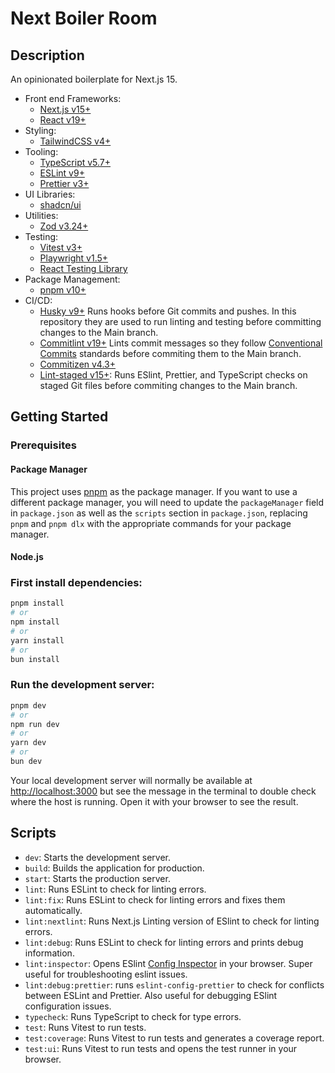 # Next Boiler Room

## Description

An opinionated boilerplate for Next.js 15.

- Front end Frameworks:
  - [Next.js v15+](https://nextjs.org/)
  - [React v19+](https://reactjs.org/)
- Styling:
  - [TailwindCSS v4+](https://tailwindcss.com/)
- Tooling:
  - [TypeScript v5.7+](https://www.typescriptlang.org/)
  - [ESLint v9+](https://eslint.org/)
  - [Prettier v3+](https://prettier.io/)
- UI Libraries:
  - [shadcn/ui](https://ui.shadcn.com/)
- Utilities:
  - [Zod v3.24+](https://zod.dev/)
- Testing:
  - [Vitest v3+](https://vitest.dev/)
  - [Playwright v1.5+](https://playwright.dev/)
  - [React Testing Library](https://testing-library.com/docs/react-testing-library/intro)
- Package Management:
  - [pnpm v10+](https://pnpm.io/)
- CI/CD:
  - [Husky v9+](https://typicode.github.io/husky/#/)
    Runs hooks before Git commits and pushes. In this repository they are used to run linting and testing before committing changes to the Main branch.
  - [Commitlint v19+](https://commitlint.js.org/#/)
    Lints commit messages so they follow [Conventional Commits](https://www.conventionalcommits.org/) standards before commiting them to the Main branch.
  - [Commitizen v4.3+](https://commitizen-tools.github.io/commitizen/)
  - [Lint-staged v15+](https://github.com/okonet/lint-staged):
    Runs ESlint, Prettier, and TypeScript checks on staged Git files before commiting changes to the Main branch.

## Getting Started

### Prerequisites

#### Package Manager

This project uses [pnpm](https://pnpm.io/) as the package manager. If you want to use a different package manager, you will need to update the `packageManager` field in `package.json` as well as the `scripts` section in `package.json`, replacing `pnpm` and `pnpm dlx` with the appropriate commands for your package manager.

#### Node.js

### First install dependencies:

```bash
pnpm install
# or
npm install
# or
yarn install
# or
bun install
```

### Run the development server:

```bash
pnpm dev
# or
npm run dev
# or
yarn dev
# or
bun dev
```

Your local development server will normally be available at [http://localhost:3000](http://localhost:3000) but see the message in the terminal to double check where the host is running. Open it with your browser to see the result.

## Scripts

- `dev`: Starts the development server.
- `build`: Builds the application for production.
- `start`: Starts the production server.
- `lint`: Runs ESLint to check for linting errors.
- `lint:fix`: Runs ESLint to check for linting errors and fixes them automatically.
- `lint:nextlint`: Runs Next.js Linting version of ESlint to check for linting errors.
- `lint:debug`: Runs ESLint to check for linting errors and prints debug information.
- `lint:inspector`: Opens ESlint [Config Inspector](https://github.com/eslint/config-inspector) in your browser. Super useful for troubleshooting eslint issues.
- `lint:debug:prettier`: runs `eslint-config-prettier` to check for conflicts between ESLint and Prettier. Also useful for debugging ESlint configuration issues.
- `typecheck`: Runs TypeScript to check for type errors.
- `test`: Runs Vitest to run tests.
- `test:coverage`: Runs Vitest to run tests and generates a coverage report.
- `test:ui`: Runs Vitest to run tests and opens the test runner in your browser.
